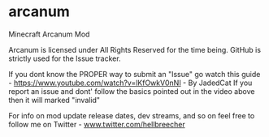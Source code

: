 # arcanum
Minecraft Arcanum Mod

Arcanum is licensed under All Rights Reserved for the time being. GitHub is strictly used for the Issue tracker. 

If you dont know the PROPER way to submit an "Issue" go watch this guide - https://www.youtube.com/watch?v=lKfOwkV0nNI - By JadedCat
If you report an issue and dont' follow the basics pointed out in the video above then it will marked "invalid"

For info on mod update release dates, dev streams, and so on feel free to follow me on Twitter - www.twitter.com/hellbreecher
